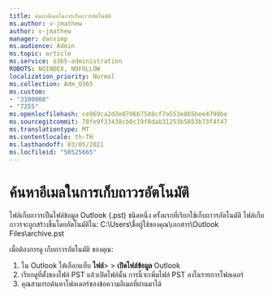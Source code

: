 ```yaml
---
title: ค้นหาอีเมลในการเก็บถาวรอัตโนมัติ
ms.author: v-jmathew
author: v-jmathew
manager: dansimp
ms.audience: Admin
ms.topic: article
ms.service: o365-administration
ROBOTS: NOINDEX, NOFOLLOW
localization_priority: Normal
ms.collection: Adm_O365
ms.custom:
- "3100008"
- "7255"
ms.openlocfilehash: ce969ca2d3e07d6b7548cf7a553e8b5bee4799be
ms.sourcegitcommit: 78fe9f33438cb0c19f0dab31253b5853b73f4f47
ms.translationtype: MT
ms.contentlocale: th-TH
ms.lasthandoff: 03/05/2021
ms.locfileid: "50525665"
---
```

# <a name="find-email-in-autoarchive"></a>ค้นหาอีเมลในการเก็บถาวรอัตโนมัติ

ไฟล์เก็บถาวรเป็นไฟล์ข้อมูล Outlook (.pst) ชนิดหนึ่ง ครั้งแรกที่เรียกใช้เก็บถาวรอัตโนมัติ ไฟล์เก็บถาวรจะถูกสร้างขึ้นโดยอัตโนมัติใน: C:\Users\ชื่อผู้ใช้ของคุณ\เอกสาร\Outlook Files\archive.pst

เมื่อต้องการดู เก็บถาวรอัตโนมัติ ของคุณ:

1. ใน Outlook ให้เลือกแท็บ **ไฟล์**>  >  **เปิดไฟล์ข้อมูล** Outlook
2. เรียกดูที่ตั้งของไฟล์ PST แล้วเปิดไฟล์นั้น การนี้จะเพิ่มไฟล์ PST ลงในรายการโฟลเดอร์
3. คุณสามารถค้นหาโฟลเดอร์ของข้อความอีเมลที่ผ่านมาได้
